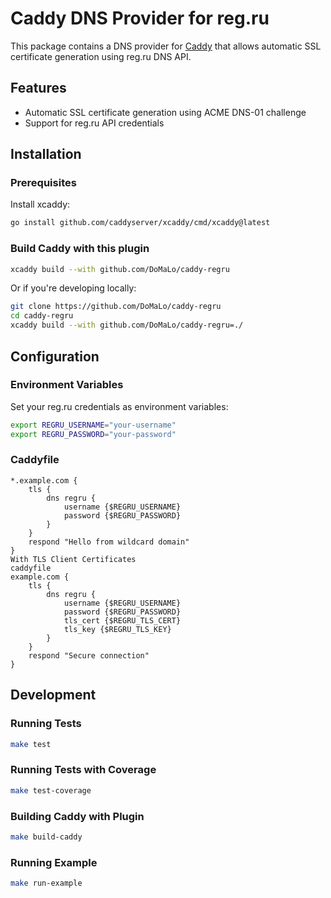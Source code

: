 # Caddy DNS Provider for reg.ru

This package contains a DNS provider for [Caddy](https://caddyserver.com/) that allows automatic SSL certificate generation using reg.ru DNS API.

## Features

- Automatic SSL certificate generation using ACME DNS-01 challenge
- Support for reg.ru API credentials

## Installation

### Prerequisites

Install xcaddy:

```bash  
go install github.com/caddyserver/xcaddy/cmd/xcaddy@latest  
```

### Build Caddy with this plugin

```bash
xcaddy build --with github.com/DoMaLo/caddy-regru
```

Or if you're developing locally:

```bash
git clone https://github.com/DoMaLo/caddy-regru
cd caddy-regru
xcaddy build --with github.com/DoMaLo/caddy-regru=./
```

## Configuration

### Environment Variables

Set your reg.ru credentials as environment variables:

```bash
export REGRU_USERNAME="your-username"
export REGRU_PASSWORD="your-password"
```

### Caddyfile

```caddyfile
*.example.com {
    tls {
        dns regru {
            username {$REGRU_USERNAME}
            password {$REGRU_PASSWORD}
        }
    }
    respond "Hello from wildcard domain"
}
With TLS Client Certificates
caddyfile
example.com {
    tls {
        dns regru {
            username {$REGRU_USERNAME}
            password {$REGRU_PASSWORD}
            tls_cert {$REGRU_TLS_CERT}
            tls_key {$REGRU_TLS_KEY}
        }
    }
    respond "Secure connection"
}
```

## Development

### Running Tests

```bash
make test
```

### Running Tests with Coverage

```bash
make test-coverage
```

### Building Caddy with Plugin

```bash
make build-caddy
```

### Running Example

```bash
make run-example
```
